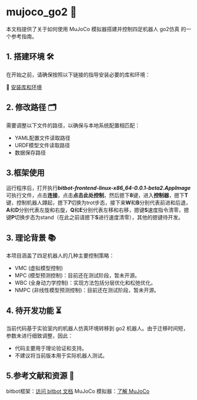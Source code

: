# mujoco_go2 🤖
本文档提供了关于如何使用 MuJoCo 模拟器搭建并控制四足机器人 go2仿真 的一个参考指南。

## 1. 搭建环境 🛠️
在开始之前，请确保按照以下链接的指导安装必要的库和环境：

🔗 [安装库和环境](https://biter-organization.gitbook.io/bqr/practice/install_library)

## 2. 修改路径 🗂️
需要调整以下文件的路径，以确保与本地系统配置相匹配：

* YAML配置文件读取路径
* URDF模型文件读取路径
* 数据保存路径

## 3.框架使用

运行程序后，打开执行***bitbot-frontend-linux-x86_64-0.0.1-beta2.AppImage***可执行文件，点击**连接**，点击**点击此处控制**，然后摁下**8**键，进入**控制器**，摁下**T**键，控制机器人蹲起，摁下**7**切换为trot步态，接下来**W**和**B**分别代表前进和后退，**A**和**D**分别代表左旋和右旋，**Q**和**E**分别代表左移和右移，摁键**S**速度指令清零，摁键**P**切换步态为stand（在此之前请摁下**S**进行速度清零），其他的摁键待开发。



## 3. 理论背景 📚
本项目涵盖了四足机器人的几种主要控制策略：

* VMC (虚拟模型控制)
* MPC (模型预测控制)：目前还在测试阶段，暂未开源。
* WBC (全身动力学控制)：实现方法包括分层优化和松弛优化。
* NMPC (非线性模型预测控制)：目前还在测试阶段，暂未开源。

## 4. 待开发功能 ⏳
当前代码基于实验室内的机器人仿真环境转移到 go2 机器人。由于迁移时间短，参数未进行细致调整，因此：

* 代码主要用于理论验证和支持。
* 不建议将当前版本用于实际机器人测试。

## 5.参考文献和资源 📖
bitbot框架：[访问 bitbot 文档](https://bitbot.lmy.name/docs/intro/)
MuJoCo 模拟器：[了解 MuJoCo](https://mujoco.readthedocs.io/en/stable/overview.html)